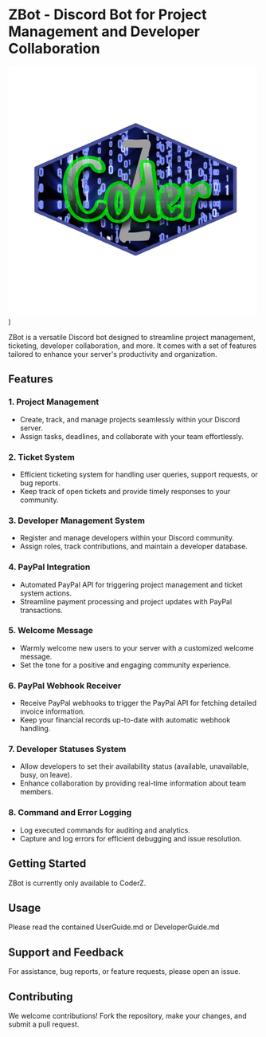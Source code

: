 # ZBot - Discord Bot for Project Management and Developer Collaboration

![ZBot Logo](logo.png))

ZBot is a versatile Discord bot designed to streamline project management, ticketing, developer collaboration, and more. It comes with a set of features tailored to enhance your server's productivity and organization.

## Features

### 1. Project Management
- Create, track, and manage projects seamlessly within your Discord server.
- Assign tasks, deadlines, and collaborate with your team effortlessly.

### 2. Ticket System
- Efficient ticketing system for handling user queries, support requests, or bug reports.
- Keep track of open tickets and provide timely responses to your community.

### 3. Developer Management System
- Register and manage developers within your Discord community.
- Assign roles, track contributions, and maintain a developer database.

### 4. PayPal Integration
- Automated PayPal API for triggering project management and ticket system actions.
- Streamline payment processing and project updates with PayPal transactions.

### 5. Welcome Message
- Warmly welcome new users to your server with a customized welcome message.
- Set the tone for a positive and engaging community experience.

### 6. PayPal Webhook Receiver
- Receive PayPal webhooks to trigger the PayPal API for fetching detailed invoice information.
- Keep your financial records up-to-date with automatic webhook handling.

### 7. Developer Statuses System
- Allow developers to set their availability status (available, unavailable, busy, on leave).
- Enhance collaboration by providing real-time information about team members.

### 8. Command and Error Logging
- Log executed commands for auditing and analytics.
- Capture and log errors for efficient debugging and issue resolution.

## Getting Started

ZBot is currently only available to CoderZ.

## Usage

Please read the contained UserGuide.md or DeveloperGuide.md

## Support and Feedback

For assistance, bug reports, or feature requests, please open an issue.

## Contributing

We welcome contributions! Fork the repository, make your changes, and submit a pull request.
